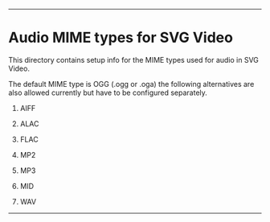 
***

# Audio MIME types for SVG Video

This directory contains setup info for the MIME types used for audio in SVG Video.

The default MIME type is OGG (.ogg or .oga) the following alternatives are also allowed currently but have to be configured separately.

1. AIFF

2. ALAC

3. FLAC

4. MP2

5. MP3

6. MID

7. WAV

***

